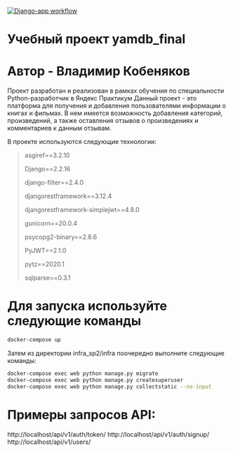 [![Django-app workflow](https://github.com/VladimirKobenyakov/yamdb_final/actions/workflows/yamdb_workflow.yml/badge.svg)](https://github.com/VladimirKobenyakov/yamdb_final/actions/workflows/yamdb_workflow.yml)

# Учебный проект yamdb_final
# Автор - Владимир Кобеняков

Проект разработан и реализован в рамках обучения по специальности Python-разработчик в Яндекс Практикум
Данный проект - это платформа для получения и добавления пользователями информации о книгах и фильмах. В нем имеется возможность добавления категорий, произведений, а также оставления отзывов о произведениях и комментариев к данным отзывам.


В проекте используются следующие технологии:
>asgiref==3.2.10
> 
>Django==2.2.16
> 
>django-filter==2.4.0
> 
>djangorestframework==3.12.4
> 
>djangorestframework-simplejwt==4.8.0
> 
>gunicorn==20.0.4
> 
>psycopg2-binary==2.8.6
> 
>PyJWT==2.1.0
> 
>pytz==2020.1
> 
>sqlparse==0.3.1

# Для запуска используйте следующие команды

```sh
docker-compose up
```

Затем из директории infra_sp2/infra поочередно выполните следующие команды:

```sh
docker-compose exec web python manage.py migrate
docker-compose exec web python manage.py createsuperuser
docker-compose exec web python manage.py collectstatic --no-input 
```

# Примеры запросов API:
http://localhost/api/v1/auth/token/
http://localhost/api/v1/auth/signup/
http://localhost/api/v1/users/
